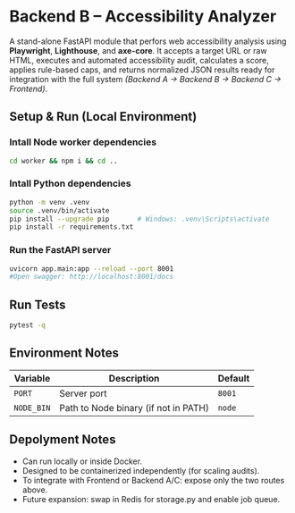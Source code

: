 # Backend B – Accessibility Analyzer
A stand-alone FastAPI module that perfors web accessibility analysis using **Playwright**, **Lighthouse**, and **axe-core**.
It accepts a target URL or raw HTML, executes and automated accessibility audit, calculates a score, applies rule-based caps, and returns normalized JSON results ready for integration with the full system *(Backend A → Backend B → Backend C → Frontend)*.


## Setup & Run (Local Environment)
### Intall Node worker dependencies
```bash
cd worker && npm i && cd ..
```

### Intall Python dependencies
```bash
python -m venv .venv
source .venv/bin/activate
pip install --upgrade pip       # Windows: .venv\Scripts\activate
pip install -r requirements.txt
```

### Run the FastAPI server
```bash
uvicorn app.main:app --reload --port 8001
#Open swagger: http://localhost:8001/docs
```

## Run Tests
```bash
pytest -q
```

## Environment Notes
| Variable   | Description                          | Default |
| ---------- | ------------------------------------ | ------- |
| `PORT`     | Server port                          | `8001`  |
| `NODE_BIN` | Path to Node binary (if not in PATH) | `node`  |

## Depolyment Notes
- Can run locally or inside Docker.
- Designed to be containerized independently (for scaling audits).
- To integrate with Frontend or Backend A/C: expose only the two routes above.
- Future expansion: swap in Redis for storage.py and enable job queue.